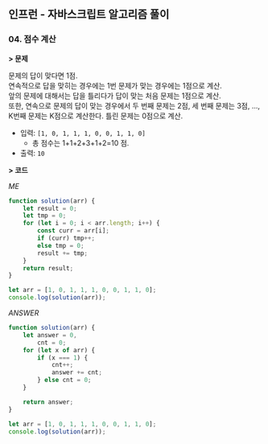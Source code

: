 ## 인프런 - 자바스크립트 알고리즘 풀이

### **04.** 점수 계산

**> 문제**

문제의 답이 맞다면 1점.  
연속적으로 답을 맞히는 경우에는 1번 문제가 맞는 경우에는 1점으로 계산.  
앞의 문제에 대해서는 답을 틀리다가 답이 맞는 처음 문제는 1점으로 계산.  
또한, 연속으로 문제의 답이 맞는 경우에서 두 번째 문제는 2점, 세 번째 문제는 3점, ...,  
K번째 문제는 K점으로 계산한다. 틀린 문제는 0점으로 계산.

-   입력: `[1, 0, 1, 1, 1, 0, 0, 1, 1, 0]`
    -   총 점수는 1+1+2+3+1+2=10 점.
-   출력: `10`

**> 코드**

_ME_

```js
function solution(arr) {
    let result = 0;
    let tmp = 0;
    for (let i = 0; i < arr.length; i++) {
        const curr = arr[i];
        if (curr) tmp++;
        else tmp = 0;
        result += tmp;
    }
    return result;
}

let arr = [1, 0, 1, 1, 1, 0, 0, 1, 1, 0];
console.log(solution(arr));
```

_ANSWER_

```js
function solution(arr) {
    let answer = 0,
        cnt = 0;
    for (let x of arr) {
        if (x === 1) {
            cnt++;
            answer += cnt;
        } else cnt = 0;
    }

    return answer;
}

let arr = [1, 0, 1, 1, 1, 0, 0, 1, 1, 0];
console.log(solution(arr));
```
